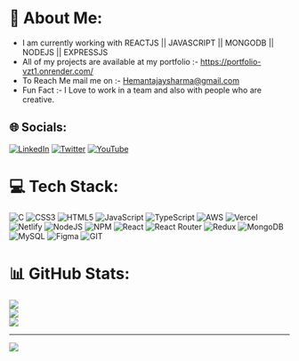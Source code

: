 # 💫 About Me:
- I am currently working with REACTJS || JAVASCRIPT || MONGODB || NODEJS || EXPRESSJS<br>
- All of my projects are available at my portfolio :-  https://portfolio-vzt1.onrender.com/<br>
- To Reach Me mail me on :-  Hemantajaysharma@gmail.com<br>
- Fun Fact :- I Love to work in a team and also with people who are creative.<br>


## 🌐 Socials:
[![LinkedIn](https://img.shields.io/badge/LinkedIn-%230077B5.svg?logo=linkedin&logoColor=white)](https://www.linkedin.com/in/hemant-ajay-sharma-694684252/) [![Twitter](https://img.shields.io/badge/Twitter-%231DA1F2.svg?logo=Twitter&logoColor=white)](https://twitter.com/https://twitter.com/honey016993927) [![YouTube](https://img.shields.io/badge/YouTube-%23FF0000.svg?logo=YouTube&logoColor=white)](https://youtube.com/@UCDVW1xHcri5Ci3GiAVIKX1g) 

# 💻 Tech Stack:
![C](https://img.shields.io/badge/c-%2300599C.svg?style=for-the-badge&logo=c&logoColor=white) ![CSS3](https://img.shields.io/badge/css3-%231572B6.svg?style=for-the-badge&logo=css3&logoColor=white) ![HTML5](https://img.shields.io/badge/html5-%23E34F26.svg?style=for-the-badge&logo=html5&logoColor=white) ![JavaScript](https://img.shields.io/badge/javascript-%23323330.svg?style=for-the-badge&logo=javascript&logoColor=%23F7DF1E) ![TypeScript](https://img.shields.io/badge/typescript-%23007ACC.svg?style=for-the-badge&logo=typescript&logoColor=white) ![AWS](https://img.shields.io/badge/AWS-%23FF9900.svg?style=for-the-badge&logo=amazon-aws&logoColor=white) ![Vercel](https://img.shields.io/badge/vercel-%23000000.svg?style=for-the-badge&logo=vercel&logoColor=white) ![Netlify](https://img.shields.io/badge/netlify-%23000000.svg?style=for-the-badge&logo=netlify&logoColor=#00C7B7) ![NodeJS](https://img.shields.io/badge/node.js-6DA55F?style=for-the-badge&logo=node.js&logoColor=white) ![NPM](https://img.shields.io/badge/NPM-%23000000.svg?style=for-the-badge&logo=npm&logoColor=white) ![React](https://img.shields.io/badge/react-%2320232a.svg?style=for-the-badge&logo=react&logoColor=%2361DAFB) ![React Router](https://img.shields.io/badge/React_Router-CA4245?style=for-the-badge&logo=react-router&logoColor=white) ![Redux](https://img.shields.io/badge/redux-%23593d88.svg?style=for-the-badge&logo=redux&logoColor=white) ![MongoDB](https://img.shields.io/badge/MongoDB-%234ea94b.svg?style=for-the-badge&logo=mongodb&logoColor=white) ![MySQL](https://img.shields.io/badge/mysql-%2300f.svg?style=for-the-badge&logo=mysql&logoColor=white) 	![Figma](https://img.shields.io/badge/figma-%23F24E1E.svg?style=for-the-badge&logo=figma&logoColor=white) ![GIT](https://img.shields.io/badge/Git-fc6d26?style=for-the-badge&logo=git&logoColor=white)
# 📊 GitHub Stats:
![](https://github-readme-stats.vercel.app/api?username=HemantWD&theme=dark&hide_border=false&include_all_commits=false&count_private=false)<br/>
![](https://github-readme-streak-stats.herokuapp.com/?user=HemantWD&theme=dark&hide_border=false)<br/>
![](https://github-readme-stats.vercel.app/api/top-langs/?username=HemantWD&theme=dark&hide_border=false&include_all_commits=false&count_private=false&layout=compact)

---
[![](https://visitcount.itsvg.in/api?id=HemantWD&icon=0&color=0)](https://visitcount.itsvg.in)

<!-- Proudly created with GPRM ( https://gprm.itsvg.in ) -->
